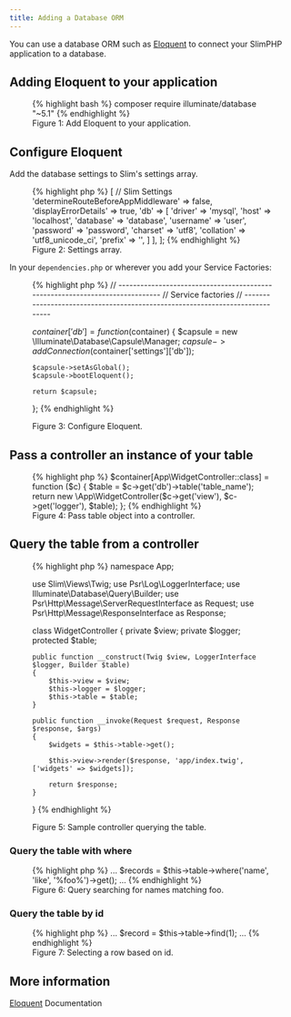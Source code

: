 ```yaml
---
title: Adding a Database ORM
---
```


You can use a database ORM such as [Eloquent](https://laravel.com/docs/5.1/eloquent) to connect your SlimPHP application to a database.

## Adding Eloquent to your application

<figure>
{% highlight bash %}
composer require illuminate/database "~5.1"
{% endhighlight %}
<figcaption>Figure 1: Add Eloquent to your application.</figcaption>
</figure>

## Configure Eloquent

Add the database settings to Slim's settings array.

<figure>
{% highlight php %}
<?php
return [
    'settings' => [
        // Slim Settings
        'determineRouteBeforeAppMiddleware' => false,
        'displayErrorDetails' => true,
        'db' => [
            'driver' => 'mysql',
            'host' => 'localhost',
            'database' => 'database',
            'username' => 'user',
            'password' => 'password',
            'charset'   => 'utf8',
            'collation' => 'utf8_unicode_ci',
            'prefix'    => '',
        ]
    ],
];
{% endhighlight %}
<figcaption>Figure 2: Settings array.</figcaption>
</figure>

In your `dependencies.php` or wherever you add your Service Factories:

<figure>
{% highlight php %}
// -----------------------------------------------------------------------------
// Service factories
// -----------------------------------------------------------------------------

$container['db'] = function ($container) {
    $capsule = new \Illuminate\Database\Capsule\Manager;
    $capsule->addConnection($container['settings']['db']);

    $capsule->setAsGlobal();
    $capsule->bootEloquent();

    return $capsule;
};
{% endhighlight %}
<figcaption>Figure 3: Configure Eloquent.</figcaption>
</figure>

## Pass a controller an instance of your table

<figure>
{% highlight php %}
$container[App\WidgetController::class] = function ($c) {
    $table = $c->get('db')->table('table_name');
    return new \App\WidgetController($c->get('view'), $c->get('logger'), $table);
};
{% endhighlight %}
<figcaption>Figure 4: Pass table object into a controller.</figcaption>
</figure>

## Query the table from a controller

<figure>
{% highlight php %}
<?php

namespace App;

use Slim\Views\Twig;
use Psr\Log\LoggerInterface;
use Illuminate\Database\Query\Builder;
use Psr\Http\Message\ServerRequestInterface as Request;
use Psr\Http\Message\ResponseInterface as Response;

class WidgetController
{
    private $view;
    private $logger;
    protected $table;

    public function __construct(Twig $view, LoggerInterface $logger, Builder $table)
    {
        $this->view = $view;
        $this->logger = $logger;
        $this->table = $table;
    }

    public function __invoke(Request $request, Response $response, $args)
    {
        $widgets = $this->table->get();

        $this->view->render($response, 'app/index.twig', ['widgets' => $widgets]);

        return $response;
    }
}
{% endhighlight %}
<figcaption>Figure 5: Sample controller querying the table.</figcaption>
</figure>

### Query the table with where

<figure>
{% highlight php %}
...
$records = $this->table->where('name', 'like', '%foo%')->get();
...
{% endhighlight %}
<figcaption>Figure 6: Query searching for names matching foo.</figcaption>
</figure>

### Query the table by id

<figure>
{% highlight php %}
...
$record = $this->table->find(1);
...
{% endhighlight %}
<figcaption>Figure 7: Selecting a row based on id.</figcaption>
</figure>

## More information

[Eloquent](https://laravel.com/docs/5.1/eloquent) Documentation
